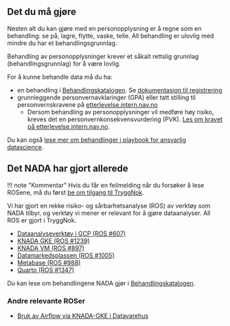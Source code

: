 
## Det du må gjøre

Nesten alt du kan gjøre med en personopplysning er å regne som en behandling: se på, lagre, flytte, vaske, telle.
All behandling er ulovlig med mindre du har et behandlingsgrunnlag.

Behandling av personopplysninger krever et såkalt rettslig grunnlag (behandlingsgrunnlag) for å være lovlig.

For å kunne behandle data må du ha:

- en behandling i [Behandlingskatalogen](https://behandlingskatalog.intern.nav.no/). Se [dokumentasjon til registrering](spilleregler.md#hva-ma-jeg-som-produsent-dokumentere-om-dataene-jeg-behandler)
- grunnleggende personvernavklaringer (GPA) eller tatt stilling til personvernskravene på [etterlevelse.intern.nav.no](https://etterlevelse.intern.nav.no/)
    - Dersom behandling av personopplysninger vil medføre høy risiko, kreves det en personvernkonsekvensvurdering (PVK).
    [Les om kravet på etterlevelse.intern.nav.no](https://etterlevelse.intern.nav.no/krav/114/1).

Du kan også [lese mer om behandlinger i playbook for ansvarlig datascience](https://laughing-guacamole-242227e5.pages.github.io/notebooks/p2_Privacy_IntroGPA.html).

## Det NADA har gjort allerede

!!! note "Kommentar"
    Hvis du får en feilmelding når du forsøker å lese ROSene, må du først [be om tilgang til TryggNok](https://navno.sharepoint.com/sites/intranett-it/SitePages/Skal-du-bruke-TryggNok-for-første-gang-.aspx).

Vi har gjort en rekke risiko- og sårbarhetsanalyse (ROS) av verktøy som NADA tilbyr, og verktøy vi mener er relevant for å gjøre dataanalyser.
All ROS er gjort i TryggNok.

* [Dataanalyseverktøy i GCP (ROS #607)](https://apps.powerapps.com/play/e/default-62366534-1ec3-4962-8869-9b5535279d0b/a/f8517640-ea01-46e2-9c09-be6b05013566?ID=607)
* [KNADA GKE (ROS #1239)](https://apps.powerapps.com/play/e/default-62366534-1ec3-4962-8869-9b5535279d0b/a/f8517640-ea01-46e2-9c09-be6b05013566?ID=1239)
* [KNADA VM (ROS #897)](https://apps.powerapps.com/play/e/default-62366534-1ec3-4962-8869-9b5535279d0b/a/f8517640-ea01-46e2-9c09-be6b05013566?ID=897)
* [Datamarkedsplassen (ROS #1005)](https://apps.powerapps.com/play/e/default-62366534-1ec3-4962-8869-9b5535279d0b/a/f8517640-ea01-46e2-9c09-be6b05013566?ID=1005)
* [Metabase (ROS #988)](https://apps.powerapps.com/play/e/default-62366534-1ec3-4962-8869-9b5535279d0b/a/f8517640-ea01-46e2-9c09-be6b05013566?ID=988)
* [Quarto (ROS #1347)](https://apps.powerapps.com/play/f8517640-ea01-46e2-9c09-be6b05013566?ID=1357)

Du kan lese om behandlingene NADA gjør i [Behandlingskatalogen](https://behandlingskatalog.nais.adeo.no/process/team/3f85cdce-1257-4862-8ce3-3aec9b576df0/18089de7-829d-47e3-868b-53d4e5f251da).

### Andre relevante ROSer

* [Bruk av Airflow via KNADA-GKE i Datavarehus](https://apps.powerapps.com/play/e/default-62366534-1ec3-4962-8869-9b5535279d0b/a/f8517640-ea01-46e2-9c09-be6b05013566?ID=1252)
